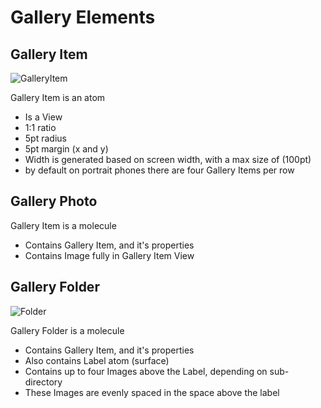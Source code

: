 # Gallery Elements

## Gallery Item
![GalleryItem](/photos/GalleryItem.png)

Gallery Item is an atom
* Is a View
* 1:1 ratio
* 5pt radius
* 5pt margin (x and y)
* Width is generated based on screen width, with a max size of (100pt)
* by default on portrait phones there are four Gallery Items per row

## Gallery Photo

Gallery Item is a molecule
* Contains Gallery Item, and it's properties
* Contains Image fully in Gallery Item View

## Gallery Folder

![Folder](/photos/Folder.png)

Gallery Folder is a molecule

* Contains Gallery Item, and it's properties
* Also contains Label atom (surface)
* Contains up to four Images above the Label, depending on sub-directory
* These Images are evenly spaced in the space above the label
